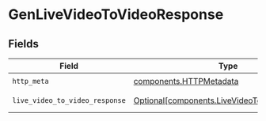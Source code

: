# GenLiveVideoToVideoResponse


## Fields

| Field                                                                                                | Type                                                                                                 | Required                                                                                             | Description                                                                                          |
| ---------------------------------------------------------------------------------------------------- | ---------------------------------------------------------------------------------------------------- | ---------------------------------------------------------------------------------------------------- | ---------------------------------------------------------------------------------------------------- |
| `http_meta`                                                                                          | [components.HTTPMetadata](../../models/components/httpmetadata.md)                                   | :heavy_check_mark:                                                                                   | N/A                                                                                                  |
| `live_video_to_video_response`                                                                       | [Optional[components.LiveVideoToVideoResponse]](../../models/components/livevideotovideoresponse.md) | :heavy_minus_sign:                                                                                   | Successful Response                                                                                  |